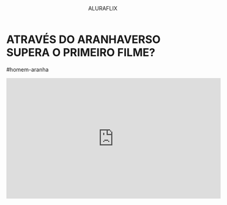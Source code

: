 <html lang="pt-br">



<head>
    <link rel="stylesheet" href="styles.css" />
    <title>ALURAFLIX</title>
</head>


<body></body>
<header>ALURAFLIX</header>


<section></section>
</div>
<h1>ATRAVÉS DO ARANHAVERSO SUPERA O PRIMEIRO FILME?</h1>
<p>#homem-aranha</p>
</div>

</div>
<iframe width="560" height="315" src="https://www.youtube.com/embed/gt_fAE1Eg2Q?si=T1zhaMNabZUekAsv"
    title="YouTube video player" frameborder="0"
    allow="accelerometer; autoplay; clipboard-write; encrypted-media; gyroscope; picture-in-picture; web-share"
    referrerpolicy="strict-origin-when-cross-origin" allowfullscreen></iframe>
</div>
</section>

</body>
<html>
